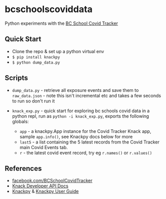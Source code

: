 # bcschoolscoviddata
Python experiments with the [BC School Covid Tracker](https://bcschoolcovidtracker.knack.com/bc-school-covid-tracker#home/)

## Quick Start
* Clone the repo & set up a python virtual env
* `$ pip install knackpy`
* `$ python dump_data.py`

## Scripts
* `dump_data.py` - retrieve all exposure events and save them to `raw_data.json` - note this isn't incremental etc and takes a few seconds to run so don't run it 

* `knack_exp.py` - quick start for exploring bc schools covid data in a python repl, run as `python -i knack_exp.py`, exports the following globals:
  * `app` - a knackpy.App instance for the Covid Tracker Knack app, sample `app.info()`, see Knackpy docs below for more
  * `last5` - a list containing the 5 latest records from the Covid Tracker main Covid Events tab.
  * `r` - the latest covid event record, try eg `r.names()` or `r.values()`

## References
* [facebook.com/BCSchoolCovidTracker](https://www.facebook.com/BCSchoolCovidTracker)
* [Knack Developer API Docs](https://docs.knack.com/docs/introduction-to-the-api)
* [Knackpy](https://github.com/cityofaustin/knackpy) & [Knackpy User Guide](https://cityofaustin.github.io/knackpy/docs/user-guide/)